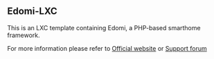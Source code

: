## Edomi-LXC

This is an LXC template containing Edomi, a PHP-based smarthome framework.

For more information please refer to [Official website](http://www.edomi.de/) or [Support forum](https://knx-user-forum.de/forum/projektforen/edomi)
